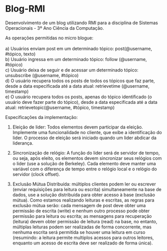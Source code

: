 # Blog-RMI

Desenvolvimento de um blog utilizando RMI para a disciplina de Sistemas Operacionais - 3º Ano Ciência da Computação.

As operações permitidas no micro blogue:<br /><br />
a) Usuários enviam post em um determinado tópico: post(@username, #tópico, texto) <br />
b) Usuário ingressa em um determinado tópico: follow (@username, #tópico)<br />
c) Usuário deixa de seguir e de acessar um determinado tópico: unsubscribe (@username, #tópico)<br />
d) O usuário recupera todos os posts de todos os tópicos que faz parte, desde a data especificada até a data atual: retrievetime (@username, timestamp)<br />
e) O usuário recupera todos os posts, apenas do tópico identificado (o usuário deve fazer parte do tópico), desde a data especificada até a data atual: retrievetopic(@username, #tópico, timestamp)<br />


Especificações da implementação:

1) Eleição de lider: Todos elementos devem participar da eleição. Implemente uma funcionalidade no cliente,
que exibe a identificação do lider. O processo de eleição será iniciado quando um lider abdicar da liderança.

2) Sincronização de relógio: A função do lider será de servidor de tempo, ou seja, após eleito, os elementos devem sincronizar
seus relógios com o lider (use a solução de Berkeley). Cada elemento deve manter uma variável com o diferença de tempo
entre o relógio local e o relógio do servidor (clock offset).

3) Exclusão Mútua Distribuída: múltiplos clientes podem ler ou escrever (enviar requisições para leitura ou escrita)
simultaneamente na base de dados, use a solução distribuída para obter acesso à base (exclusão mútua). 
Como estamos realizando leituras e escritas, as regras para exclusão mútua serão: cada mensagem de post deve obter uma
permissão de escrita (write) e nenhum outro processo pode obter permissão para leitura ou escrita; as mensagens
para recuperação (leitura) devem obter permissão de leitura (read) na base, no entanto, múltiplas leituras podem ser
realizadas de forma concorrente, mas nenhuma escrita será permitida se houver uma leitura em curso
(resumindo: a leitura permite multiplos acessos para outros leitores, enquanto um acesso de escrita deve ser
realizado de forma única).




